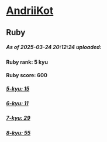 # [AndriiKot](https://www.codewars.com/users/AndriiKot) 
## Ruby

##### As of 2025-03-24 20:12:24 uploaded:

#### Ruby rank: 5 kyu

#### Ruby score: 600

##### [5-kyu: 15](https://github.com/AndriiKot/Ruby__CodeWars/tree/main/kyu-5)

##### [6-kyu: 11](https://github.com/AndriiKot/Ruby__CodeWars/tree/main/kyu-6)

##### [7-kyu: 29](https://github.com/AndriiKot/Ruby__CodeWars/tree/main/kyu-7)

##### [8-kyu: 55](https://github.com/AndriiKot/Ruby__CodeWars/tree/main/kyu-8)

